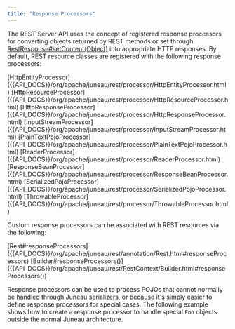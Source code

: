 ```yaml
---
title: "Response Processors"
---
```


The REST Server API uses the concept of registered response processors for converting objects returned by REST methods or set through [RestResponse#setContent(Object)]({{API_DOCS}}/org/apache/juneau/rest/RestResponse.html#setContent(Object)) into appropriate HTTP responses.
By default, REST resource classes are registered with the following response processors:

<tree>
<node-0><java-class>[HttpEntityProcessor]({{API_DOCS}}/org/apache/juneau/rest/processor/HttpEntityProcessor.html)</java-class></node-0>
<node-0><java-class>[HttpResourceProcessor]({{API_DOCS}}/org/apache/juneau/rest/processor/HttpResourceProcessor.html)</java-class></node-0>
<node-0><java-class>[HttpResponseProcessor]({{API_DOCS}}/org/apache/juneau/rest/processor/HttpResponseProcessor.html)</java-class></node-0>
<node-0><java-class>[InputStreamProcessor]({{API_DOCS}}/org/apache/juneau/rest/processor/InputStreamProcessor.html)</java-class></node-0>
<node-0><java-class>[PlainTextPojoProcessor]({{API_DOCS}}/org/apache/juneau/rest/processor/PlainTextPojoProcessor.html)</java-class></node-0>
<node-0><java-class>[ReaderProcessor]({{API_DOCS}}/org/apache/juneau/rest/processor/ReaderProcessor.html)</java-class></node-0>
<node-0><java-class>[ResponseBeanProcessor]({{API_DOCS}}/org/apache/juneau/rest/processor/ResponseBeanProcessor.html)</java-class></node-0>
<node-0><java-class>[SerializedPojoProcessor]({{API_DOCS}}/org/apache/juneau/rest/processor/SerializedPojoProcessor.html)</java-class></node-0>
<node-0><java-class>[ThrowableProcessor]({{API_DOCS}}/org/apache/juneau/rest/processor/ThrowableProcessor.html)</java-class></node-0>
</tree>

Custom response processors can be associated with REST resources via the following:

<tree>
<node-0><java-method-annnotation>[Rest#responseProcessors]({{API_DOCS}}/org/apache/juneau/rest/annotation/Rest.html#responseProcessors)</java-method-annnotation></node-0>
<node-0><java-method>[Builder#responseProcessors()]({{API_DOCS}}/org/apache/juneau/rest/RestContext/Builder.html#responseProcessors())</java-method></node-0>
</tree>

Response processors can be used to process POJOs that cannot normally be handled through Juneau serializers, or because it's simply easier to define response processors for special cases.
The following example shows how to create a response processor to handle special `Foo` objects outside the normal Juneau architecture.

```java
```
